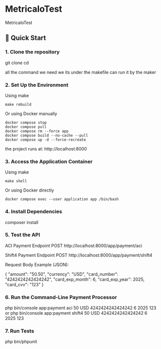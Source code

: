 # MetricaloTest
MetricaloTest

## 🚀 Quick Start

### 1. Clone the repository


git clone <your-repo-url>
cd <project-directory>


all the command we need we its under the makefile can run it by the maker

### 2. Set Up the Environment


Using make 

    make rebuild

Or using Docker manually

    docker compose stop
	docker compose pull
	docker compose rm --force app
	docker compose build --no-cache --pull
	docker compose up -d --force-recreate

the project runs at: http://localhost:8000

### 3. Access the Application Container

Using make

    make shell

Or using Docker directly

	docker compose exec --user application app /bin/bash

### 4.  Install Dependencies

composer install

### 5. Test the API


ACI Payment Endpoint
POST http://localhost:8000/app/payment/aci

Shift4 Payment Endpoint
POST http://localhost:8000/app/payment/shift4

Request Body Example (JSON):

{
"amount": "50.50",
"currency": "USD",
"card_number": "4242424242424242",
"card_exp_month": 6,
"card_exp_year": 2025,
"card_cvv": "123"
}



### 6. Run the Command-Line Payment Processor

php bin/console app:payment aci 50 USD 4242424242424242 6 2025 123
or
php bin/console app:payment shift4 50 USD 4242424242424242 6 2025 123


### 7. Run Tests

php bin/phpunit
